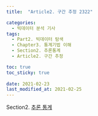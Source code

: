 ```yaml
---
title:  "Article2. 구간 추정 2322"

categories:
  - 빅데이터 분석 기사
tags: 
  - Part2. 빅데이터 탐색
  - Chapter3. 통계기법 이해
  - Section2. 추론통계
  - Article2. 구간 추정

toc: true
toc_sticky: true
 
date: 2021-02-23
last_modified_at: 2021-02-25
---
```


Section2. [추론 통계]()